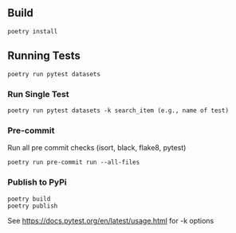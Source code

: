 ## Build

    poetry install

## Running Tests

    poetry run pytest datasets

### Run Single Test

    poetry run pytest datasets -k search_item (e.g., name of test)
   
       
### Pre-commit
Run all pre commit checks (isort, black, flake8, pytest)

    poetry run pre-commit run --all-files
    
### Publish to PyPi
    
    poetry build
    poetry publish

See https://docs.pytest.org/en/latest/usage.html for -k options